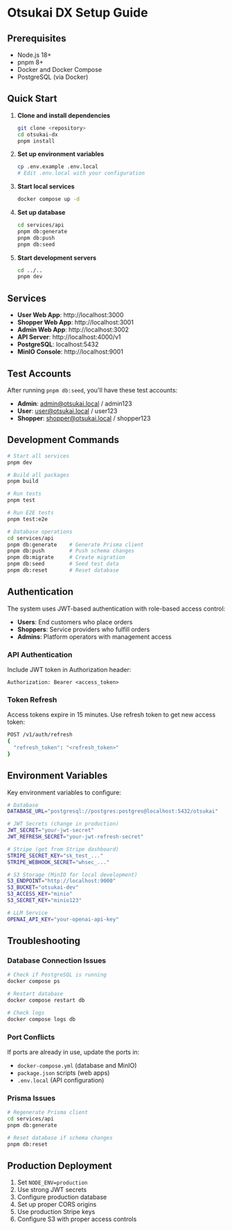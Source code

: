 # Otsukai DX Setup Guide

## Prerequisites

- Node.js 18+
- pnpm 8+
- Docker and Docker Compose
- PostgreSQL (via Docker)

## Quick Start

1. **Clone and install dependencies**
   ```bash
   git clone <repository>
   cd otsukai-dx
   pnpm install
   ```

2. **Set up environment variables**
   ```bash
   cp .env.example .env.local
   # Edit .env.local with your configuration
   ```

3. **Start local services**
   ```bash
   docker compose up -d
   ```

4. **Set up database**
   ```bash
   cd services/api
   pnpm db:generate
   pnpm db:push
   pnpm db:seed
   ```

5. **Start development servers**
   ```bash
   cd ../..
   pnpm dev
   ```

## Services

- **User Web App**: http://localhost:3000
- **Shopper Web App**: http://localhost:3001
- **Admin Web App**: http://localhost:3002
- **API Server**: http://localhost:4000/v1
- **PostgreSQL**: localhost:5432
- **MinIO Console**: http://localhost:9001

## Test Accounts

After running `pnpm db:seed`, you'll have these test accounts:

- **Admin**: admin@otsukai.local / admin123
- **User**: user@otsukai.local / user123
- **Shopper**: shopper@otsukai.local / shopper123

## Development Commands

```bash
# Start all services
pnpm dev

# Build all packages
pnpm build

# Run tests
pnpm test

# Run E2E tests
pnpm test:e2e

# Database operations
cd services/api
pnpm db:generate    # Generate Prisma client
pnpm db:push        # Push schema changes
pnpm db:migrate     # Create migration
pnpm db:seed        # Seed test data
pnpm db:reset       # Reset database
```

## Authentication

The system uses JWT-based authentication with role-based access control:

- **Users**: End customers who place orders
- **Shoppers**: Service providers who fulfill orders
- **Admins**: Platform operators with management access

### API Authentication

Include JWT token in Authorization header:
```
Authorization: Bearer <access_token>
```

### Token Refresh

Access tokens expire in 15 minutes. Use refresh token to get new access token:
```bash
POST /v1/auth/refresh
{
  "refresh_token": "<refresh_token>"
}
```

## Environment Variables

Key environment variables to configure:

```bash
# Database
DATABASE_URL="postgresql://postgres:postgres@localhost:5432/otsukai"

# JWT Secrets (change in production)
JWT_SECRET="your-jwt-secret"
JWT_REFRESH_SECRET="your-jwt-refresh-secret"

# Stripe (get from Stripe dashboard)
STRIPE_SECRET_KEY="sk_test_..."
STRIPE_WEBHOOK_SECRET="whsec_..."

# S3 Storage (MinIO for local development)
S3_ENDPOINT="http://localhost:9000"
S3_BUCKET="otsukai-dev"
S3_ACCESS_KEY="minio"
S3_SECRET_KEY="minio123"

# LLM Service
OPENAI_API_KEY="your-openai-api-key"
```

## Troubleshooting

### Database Connection Issues
```bash
# Check if PostgreSQL is running
docker compose ps

# Restart database
docker compose restart db

# Check logs
docker compose logs db
```

### Port Conflicts
If ports are already in use, update the ports in:
- `docker-compose.yml` (database and MinIO)
- `package.json` scripts (web apps)
- `.env.local` (API configuration)

### Prisma Issues
```bash
# Regenerate Prisma client
cd services/api
pnpm db:generate

# Reset database if schema changes
pnpm db:reset
```

## Production Deployment

1. Set `NODE_ENV=production`
2. Use strong JWT secrets
3. Configure production database
4. Set up proper CORS origins
5. Use production Stripe keys
6. Configure S3 with proper access controls
